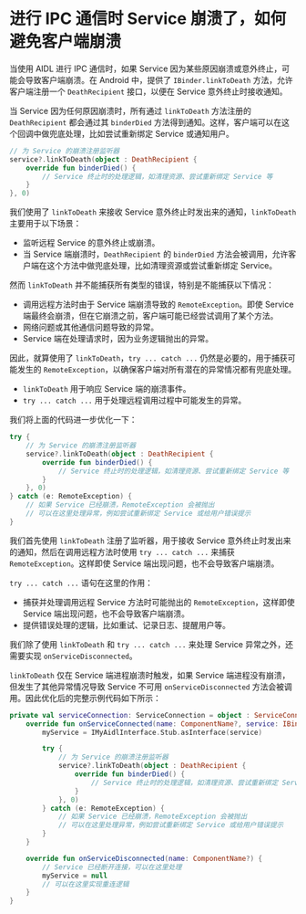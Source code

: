 # 进行 IPC 通信时 Service 崩溃了，如何避免客户端崩溃

当使用 AIDL 进行 IPC 通信时，如果 Service 因为某些原因崩溃或意外终止，可能会导致客户端崩溃。在 Android 中，提供了 `IBinder.linkToDeath` 方法，允许客户端注册一个 `DeathRecipient` 接口，以便在 Service 意外终止时接收通知。

当 Service 因为任何原因崩溃时，所有通过 `linkToDeath` 方法注册的 `DeathRecipient` 都会通过其 `binderDied` 方法得到通知。这样，客户端可以在这个回调中做兜底处理，比如尝试重新绑定 Service 或通知用户。

```kotlin
// 为 Service 的崩溃注册监听器
service?.linkToDeath(object : DeathRecipient {
    override fun binderDied() {
        // Service 终止时的处理逻辑，如清理资源、尝试重新绑定 Service 等
    }
}, 0)
```

我们使用了 `linkToDeath` 来接收 Service 意外终止时发出来的通知，`linkToDeath` 主要用于以下场景：
+ 监听远程 Service 的意外终止或崩溃。
+ 当 Service 端崩溃时，`DeathRecipient` 的 `binderDied` 方法会被调用，允许客户端在这个方法中做兜底处理，比如清理资源或尝试重新绑定 Service。

然而 `linkToDeath` 并不能捕获所有类型的错误，特别是不能捕获以下情况：
+ 调用远程方法时由于 Service 端崩溃导致的 `RemoteException`。即使 Service 端最终会崩溃，但在它崩溃之前，客户端可能已经尝试调用了某个方法。
+ 网络问题或其他通信问题导致的异常。
+ Service 端在处理请求时，因为业务逻辑抛出的异常。

因此，就算使用了 `linkToDeath`，`try ... catch ...` 仍然是必要的，用于捕获可能发生的 `RemoteException`，以确保客户端对所有潜在的异常情况都有兜底处理。
+ `linkToDeath` 用于响应 Service 端的崩溃事件。
+ `try ... catch ...` 用于处理远程调用过程中可能发生的异常。

我们将上面的代码进一步优化一下：
```kotlin
try {
    // 为 Service 的崩溃注册监听器
    service?.linkToDeath(object : DeathRecipient {
        override fun binderDied() {
            // Service 终止时的处理逻辑，如清理资源、尝试重新绑定 Service 等
        }
    }, 0)
} catch (e: RemoteException) {
    // 如果 Service 已经崩溃，RemoteException 会被抛出
    // 可以在这里处理异常，例如尝试重新绑定 Service 或给用户错误提示
}
```

我们首先使用 `linkToDeath` 注册了监听器，用于接收 Service 意外终止时发出来的通知，然后在调用远程方法时使用 `try ... catch ...` 来捕获 `RemoteException`。这样即使 Service 端出现问题，也不会导致客户端崩溃。

`try ... catch ...` 语句在这里的作用：
+ 捕获并处理调用远程 Service 方法时可能抛出的 `RemoteException`，这样即使 Service 端出现问题，也不会导致客户端崩溃。
+ 提供错误处理的逻辑，比如重试、记录日志、提醒用户等。

我们除了使用 `linkToDeath` 和 `try ... catch ...` 来处理 Service 异常之外，还需要实现 `onServiceDisconnected`。

`linkToDeath` 仅在 Service 端进程崩溃时触发，如果 Service 端进程没有崩溃，但发生了其他异常情况导致 Service 不可用 `onServiceDisconnected` 方法会被调用。因此优化后的完整示例代码如下所示：
```kotlin
private val serviceConnection: ServiceConnection = object : ServiceConnection {
    override fun onServiceConnected(name: ComponentName?, service: IBinder?) {
        myService = IMyAidlInterface.Stub.asInterface(service)

        try {
            // 为 Service 的崩溃注册监听器
            service?.linkToDeath(object : DeathRecipient {
                override fun binderDied() {
                    // Service 终止时的处理逻辑，如清理资源、尝试重新绑定 Service 等
                }
            }, 0)
        } catch (e: RemoteException) {
            // 如果 Service 已经崩溃，RemoteException 会被抛出
            // 可以在这里处理异常，例如尝试重新绑定 Service 或给用户错误提示
        }
    }

    override fun onServiceDisconnected(name: ComponentName?) {
        // Service 已经断开连接，可以在这里处理
        myService = null
        // 可以在这里实现重连逻辑
    }
}
```